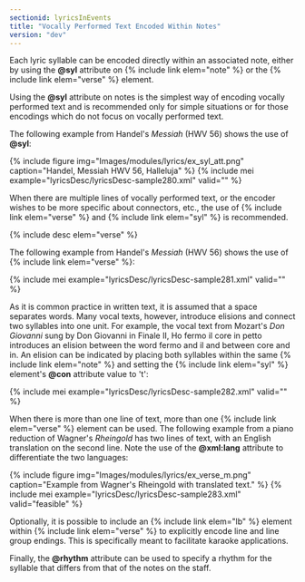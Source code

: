 ```yaml
---
sectionid: lyricsInEvents
title: "Vocally Performed Text Encoded Within Notes"
version: "dev"
---
```


Each lyric syllable can be encoded directly within an associated note, either by using the **@syl** attribute on {% include link elem="note" %} or the {% include link elem="verse" %} element.

Using the **@syl** attribute on notes is the simplest way of encoding vocally performed text and is recommended only for simple situations or for those encodings which do not focus on vocally performed text.

The following example from Handel's *Messiah* (HWV 56) shows the use of **@syl**:

{% include figure img="Images/modules/lyrics/ex_syl_att.png" caption="Handel, Messiah HWV 56, Halleluja" %}
{% include mei example="lyricsDesc/lyricsDesc-sample280.xml" valid="" %}

When there are multiple lines of vocally performed text, or the encoder wishes to be more specific about connectors, etc., the use of {% include link elem="verse" %} and {% include link elem="syl" %} is recommended.

{% include desc elem="verse" %}

The following example from Handel's *Messiah* (HWV 56) shows the use of {% include link elem="verse" %}:

{% include mei example="lyricsDesc/lyricsDesc-sample281.xml" valid="" %}

As it is common practice in written text, it is assumed that a space separates words. Many vocal texts, however, introduce elisions and connect two syllables into one unit. For example, the vocal text from Mozart's *Don Giovanni* sung by Don Giovanni in Finale II, Ho fermo il core in petto introduces an elision between the word fermo and il and between core and in. An elision can be indicated by placing both syllables within the same {% include link elem="note" %} and setting the {% include link elem="syl" %} element's **@con** attribute value to 't':

{% include mei example="lyricsDesc/lyricsDesc-sample282.xml" valid="" %}

When there is more than one line of text, more than one {% include link elem="verse" %} element can be used. The following example from a piano reduction of Wagner's *Rheingold* has two lines of text, with an English translation on the second line. Note the use of the **@xml:lang** attribute to differentiate the two languages:

{% include figure img="Images/modules/lyrics/ex_verse_m.png" caption="Example from Wagner's Rheingold with translated text." %}
{% include mei example="lyricsDesc/lyricsDesc-sample283.xml" valid="feasible" %}

Optionally, it is possible to include an {% include link elem="lb" %} element within {% include link elem="verse" %} to explicitly encode line and line group endings. This is specifically meant to facilitate karaoke applications.

Finally, the **@rhythm** attribute can be used to specify a rhythm for the syllable that differs from that of the notes on the staff.
